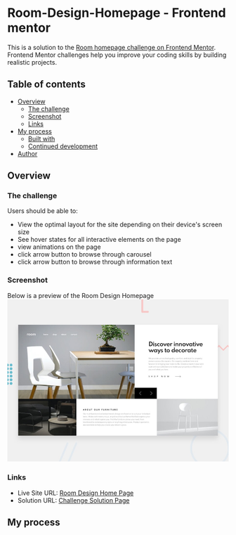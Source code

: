 # Room-Design-Homepage - Frontend mentor
This is a solution to the [Room homepage challenge on Frontend Mentor](https://www.frontendmentor.io/challenges/room-homepage-BtdBY_ENq).
Frontend Mentor challenges help you improve your coding skills by building realistic projects.

## Table of contents

- [Overview](#overview)
  - [The challenge](#the-challenge)
  - [Screenshot](#screenshot)
  - [Links](#links)
- [My process](#my-process)
  - [Built with](#built-with)
  - [Continued development](#continued-development)
- [Author](#author)

## Overview

### The challenge

Users should be able to:

- View the optimal layout for the site depending on their device's screen size
- See hover states for all interactive elements on the page
- view animations on the page
- click arrow button to browse through carousel
- click arrow button to browse through information text


### Screenshot

Below is a preview of the Room Design Homepage <br />
![screenshot](./assets/images/desktop/desktop-preview.jpg?raw=true "Preview Image")

### Links


- Live Site URL: [Room Design Home Page](https://room-design-homepage.netlify.app/)
- Solution URL: [Challenge Solution Page](https://www.frontendmentor.io/solutions/responsive-homepage-with-animations-using-css-vanilla-javascript-p0q63E9uBK)

## My process
